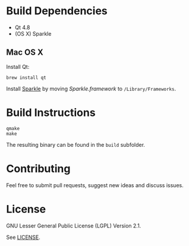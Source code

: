 # Build Dependencies

* Qt 4.8
* (OS X) Sparkle

## Mac OS X

Install Qt:

```
brew install qt
```

Install [Sparkle](http://sparkle.andymatuschak.org/) by moving _Sparkle.framework_ to ``/Library/Frameworks``.

# Build Instructions

```
qmake
make
```

The resulting binary can be found in the ``build`` subfolder.

# Contributing

Feel free to submit pull requests, suggest new ideas and discuss issues.

# License

GNU Lesser General Public License (LGPL) Version 2.1.

See [LICENSE](LICENSE).

